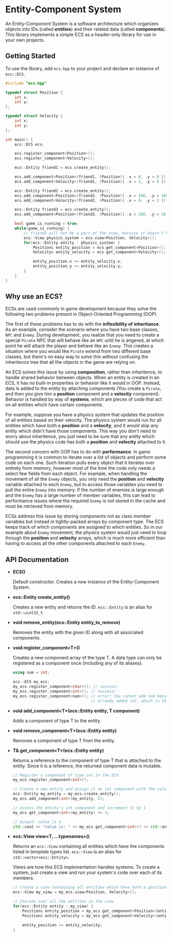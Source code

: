 
# Entity-Component System
An Entity-Component System is a software architecture which organizes objects into IDs (called **entities**) and their related data (called **components**). This library implements a simple ECS as a header-only library for use in your own projects.


## Getting Started
To use the library, add `ecs.hpp` to your project and declare an instance of `ecs::ECS`.

``` c++
#include "ecs.hpp"

typedef struct Position {
    int x;
    int y;
};

typedef struct Velocity {
    int x;
    int y;
};

int main() {
    ecs::ECS ecs;

    ecs.register_component<Position>();
    ecs.register_component<Velocity>();

    ecs::Entity friend1 = ecs.create_entity();

    ecs.add_component<Position>(friend1, (Position){ .x = 0, .y = 0 });
    ecs.add_component<Velocity>(friend1, (Position){ .x = 2, .y = 0 });

    ecs::Entity friend2 = ecs.create_entity();
    ecs.add_component<Position>(friend2, (Position){ .x = 100, .y = 100 });
    ecs.add_component<Velocity>(friend2, (Position){ .x = 0, .y = 2 });

    ecs::Entity friend3 = ecs.create_entity();
    ecs.add_component<Position>(friend3, (Position){ .x = 100, .y = 10 });

    bool game_is_running = true;
    while(game_is_running) {
        // friend3 will not be a part of the view, because it doesn't have a Velocity
        ecs::View physics_system = ecs.view<Position, Velocity>();
        for(ecs::Entity entity : physics_system) {
            Position& entity_position = ecs.get_component<Position>();
            Velocity& entity_velocity = ecs.get_component<Velocity>();

            entity_position.x += entity_velocity.x;
            entity_position.y += entity_velocity.y;
        }
    }
}
```

## Why use an ECS?

ECSs are used commonly in game development because they solve the following two problems present in Object-Oriented Programming (OOP).

The first of these problems has to do with the **inflexibility of inheritance**. As an example, consider the scenario where you have two base classes, `NPC` and `Enemy`. During development, you realize that you need to create a special `Pirate` NPC that will behave like an `NPC` until he is angered, at which point he will attack the player and behave like an `Enemy`. This creates a situation where you would like `Pirate` extend from two different base classes, but there's no easy way to solve this without confusing the inheritence tree that all the objects in the game are relying on.

An ECS solves this issue by using **composition**, rather than inheritence, to handle shared behavior between objects. When an entity is created in an ECS, it has no built-in properties or behavior like it would in OOP. Instead, data is added to the entity by attaching components (You create a `Pirate`, and then you give him a **position** component and a **velocity** component). Behavior is handled by way of **systems**, which are pieces of code that act on all entities which have certain components.

For example, suppose you have a physics system that updates the position of all entities based on their velocity. The physics system would run for all entities which have both a **position** and a **velocity**, and it would skip any entity which didn't have those components. This way you don't need to worry about inheritence, you just need to be sure that any entity which should use the physics code has both a **position** and **velocity** attached to it.

The second concern with OOP has to do with **performance**. In game programming it is common to iterate over a list of objects and perform some code on each one. Such iteration pulls every object that it iterates over entirely from memory, however most of the time the code only needs a select few fields from each object. For example, when handling the movement of all the `Enemy` objects, you only need the **position** and **velocity** variable attached to each `Enemy`, but to access those variables you need to pull the entire `Enemy` into memory. If the number of enemies is large enough and the `Enemy` has a large number of member variables, this can lead to performance issues where the required `Enemy` is not stored in the cache and must be retrieved from memory.

ECSs address this issue by storing components not as class member variables but instead in tightly-packed arrays by component type. The ECS keeps track of which components are assigned to which entities. So in our example about `Enemy` movement, the physics system would just need to loop through the **position** and **velocity** arrays, which is much more efficient than having to access all the other components attached to each `Enemy`.

## API Documentation

- **ECS()**

    Default constructor. Creates a new instance of the Entity-Component System.

- **ecs::Entity create_entity()**

    Creates a new entity and returns the ID. `ecs::Entity` is an alias for `std::uint32_t`.

- **void remove_entity(ecs::Entity entity_to_remove)**

    Removes the entity with the given ID along with all associated components.

- **void register_component\<T>()**

    Creates a new component array of the type T. A data type can only be registered as a component once (including any of its aliases).
    ``` c++
    using num = int;

    ecs::ECS my_ecs;
    my_ecs.register_component<char>(); // success!
    my_ecs.register_component<int>(); // success!
    my_ecs.register_component<num>(); // error! You cannot add num because you have
                                      // already added int, which is the same type!
    ```

- **void add_component\<T>(ecs::Entity entity, T component)**

    Adds a component of type T to the entity.

- **void remove_component\<T>(ecs::Entity entity)**

    Removes a component of type T from the entity.

- **T& get_component\<T>(ecs::Entity entity)**

    Returns a reference to the component of type T that is attached to the entity. Since it is a reference, the returned component data is mutable.
    ``` c++
    // Register a component of type int in the ECS
    my_ecs.register_component<int>();

    // Create a new entity and assign it an int component with the value 5
    ecs::Entity my_entity = my_ecs.create_entity();
    my_ecs.add_component<int>(my_entity, 5);

    // Access the entity's int component and increment it by 1
    my_ecs.get_component<int>(my_entity) += 1;

    // Output: value is 6
    std::cout << "value is: " << my_ecs.get_component<int>() << std::endl;
    ```

- **ecs::View view<T, ...typenames>()**

    Returns an `ecs::View` containing all entities which have the components listed in template types list. `ecs::View` is an alias for `std::vector<ecs::Entity>`.
    
    Views are how this ECS implementation handles systems. To create a system, just create a view and run your system's code over each of its members.
    ``` c++
    // Create a view containing all entities which have both a position and a velocity
    ecs::View my_view = my_ecs.view<Position, Velocity>();

    // Iterate over all the entities in the view
    for(ecs::Entity entity : my_view) {
        Position& entity_position = my_ecs.get_component<Position>(entity);
        Position& entity_velocity = my_ecs.get_component<Velocity>(entity);

        entity_position += entity_velocity;
    }
    ```
